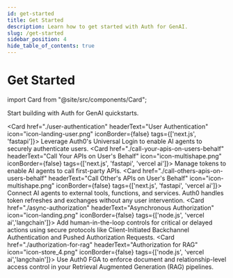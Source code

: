 ```yaml
---
id: get-started
title: Get Started
description: Learn how to get started with Auth for GenAI.
slug: /get-started
sidebar_position: 4
hide_table_of_contents: true
---
```


# Get Started

import Card from "@site/src/components/Card";

Start building with Auth for GenAI quickstarts.

<Card href="./user-authentication" headerText="User Authentication" icon="icon-landing-user.png" iconBorder={false} tags={['next.js', 'fastapi']}>
  Leverage Auth0's Universal Login to enable AI agents to securely authenticate users. 
</Card>
<Card href="./call-your-apis-on-users-behalf" headerText="Call Your APIs on User's Behalf" icon="icon-multishape.png" iconBorder={false} tags={['next.js', 'fastapi', 'vercel ai']}>
  Manage tokens to enable AI agents to call first-party APIs.
</Card>
<Card href="./call-others-apis-on-users-behalf" headerText="Call Other's APIs on User's Behalf" icon="icon-multishape.png" iconBorder={false} tags={['next.js', 'fastapi', 'vercel ai']}>
  Connect AI agents to external tools, functions, and services. Auth0 handles token refreshes and exchanges without any user intervention. 
</Card>
<Card href="./async-authorization" headerText="Asynchronous Authorization" icon="icon-landing.png" iconBorder={false} tags={['node.js', 'vercel ai','langchain']}>
  Add human-in-the-loop controls for critical or delayed actions using secure protocols like Client-Initiated Backchannel Authentication and Pushed Authorization Requests. 
</Card>
<Card href="./authorization-for-rag" headerText="Authorization for RAG" icon="icon-store_4.png" iconBorder={false} tags={['node.js', 'vercel ai','langchain']}>
  Use Auth0 FGA to enforce document and relationship-level access control in your Retrieval Augmented Generation (RAG) pipelines. 
</Card>

